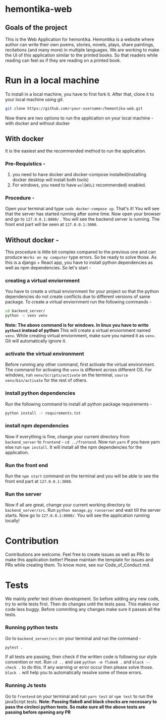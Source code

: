 # hemontika-web

## Goals of the project
This is the Web Application for hemontika. Hemontika is a website where author can write their own poems, stories, novels, plays, share paintings, recitations (and many more) in multiple languages. We are working to make the UI of this application similar to the printed books. So that readers while reading can feel as if they are reading on a printed book.

# Run in a local machine
To install in a local machine, you have to first fork it. After that, clone it to your local machine using git.
```bash
git clone https://github.com/<your-username>/hemontika-web.git
```

Now there are two options to run the application on your local machine - with docker and without docker

## With docker
It is the easiest and the recommended method to run the application. 

### Pre-Requistics - 
1. you need to have docker and docker-compose installed(installing docker desktop will install both tools)
2. For windows, you need to have `wsl`(`WSL2` recommended) enabled.

### Procedure - 
Open your terminal and type `sudo docker-compose up`. That's it! You will see that the server has started running after some time. Now open your browser and go to `127.0.0.1:8000/` . You will see the backend server is running. The front end part will be seen at `127.0.0.1:3000`.

## Without docker - 
This procedure is little bit complex compared to the previous one and can produce `Works on my computer` type errors. So be ready to solve those.
As this is a django + React app, you have to install python dependencies as well as npm dependencies. So let's start - 
### creating a virtual enviornment
You have to create a virtual enviornment for your project so that the python dependencies do not create conflicts due to different versions of same package. To create a virtual enviornment run the following commands - 
```bash
cd backend_server/
python -c venv venv
```
**Note: The above command is for windows. In linux you have to write `python3` instead of python**
This will create a virtual enviornment named `venv`. While creating virtual enviornment, make sure you named it as `venv`. Git will automatically ignore it.
### activate the virtual environment
Before running any other command, first activate the virtual environment. The command for activaing the `venv` is different across different OS. For windows, run `venv/Scripts/activate` on the terminal, `source venv/bin/activate` for the rest of others. 
### install python dependencies 
Run the following command to install all python package requirements - 
```bash
python install -r requirements.txt
```
### install npm dependencies 
Now if everything is fine, change your current directory from `backend_server` to `frontend` - `cd ../frontend`. Now run `yarn` if you have yarn else run `npm install`. It will install all the npm dependencies for the application. 
### Run the front end
Run the `npm start` command on the terminal and you will be able to see the front end part at `127.0.0.1:3000`.
### Run the server
Now if all are great, change your current working directory to `backend_server/src`. Run `python manage.py runserver` and wait till the server starts. Now go to `127.0.0.1:8000/`. You will see the application running locally!

# Contribution
Contributions are welcome. Feel free to create issues as well as PRs to make this application better! Please maintain the template for issues and PRs while creating them. To know more, see our Code_of_Conduct.md. 

# Tests
We mainly prefer test driven development. So before adding any new code, try to write tests first. Then do changes until the tests pass. This makes our code less buggy.
Before commiting any changes make sure it passes all the tests. 
### Running python tests
Go to `backend_server/src` on your terminal and run the command - 
```bash
pytest .
```
If all tests are passing, then check if the written code is following our style convention or not. Run `cd ..` and use `python -m flake8 .` and `black --check .` to do this. If any warning or error occur then please solve those. `black .` will help you to automatically resolve some of these errors.
### Running Js tests
Go to `frontend` on your terminal and run `yarn test` or `npm test` to run the javaScript tests.
**Note: Passing flake8 and black checks are necessary to pass the circleci python tests. So make sure all the above tests are passing before opening any PR**
